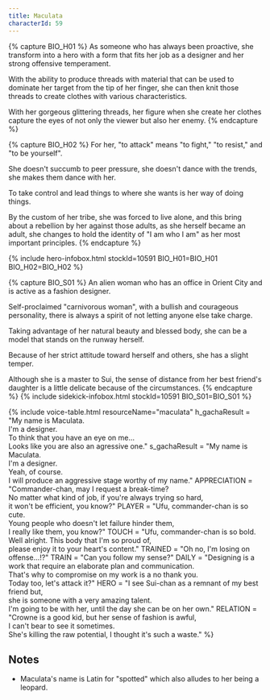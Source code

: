 ```yaml
---
title: Maculata
characterId: 59
---
```


{% capture BIO_H01 %}
As someone who has always been proactive, she transform into a hero with a form that fits her job as a designer and her strong offensive temperament.

With the ability to produce threads with material that can be used to dominate her target from the tip of her finger, she can then knit those threads to create clothes with various characteristics.

With her gorgeous glittering threads, her figure when she create her clothes capture the eyes of not only the viewer but also her enemy.
{% endcapture %}

{% capture BIO_H02 %}
For her, "to attack" means "to fight," "to resist," and "to be yourself".

She doesn't succumb to peer pressure, she doesn't dance with the trends, she makes them dance with her. 

To take control and lead things to where she wants is her way of doing things.

By the custom of her tribe, she was forced to live alone, and this bring about a rebellion by her against those adults,
as she herself became an adult, she changes to hold the identity of "I am who I am" as her most important principles.
{% endcapture %}

{% include hero-infobox.html stockId=10591 BIO_H01=BIO_H01 BIO_H02=BIO_H02 %}

{% capture BIO_S01 %}
An alien woman who has an office in Orient City and is active as a fashion designer.

Self-proclaimed "carnivorous woman",  with a bullish and courageous personality, there
is always a spirit of not letting anyone else take charge.

Taking advantage of her natural beauty and blessed body, she can be a model that stands on the runway herself.

Because of her strict attitude toward herself and others, she has a slight temper.

Although she is a master to Sui, the sense of distance from her best friend's daughter is a little delicate because of the circumstances.
{% endcapture %}
{% include sidekick-infobox.html stockId=10591 BIO_S01=BIO_S01 %}

{% include voice-table.html resourceName="maculata"
h_gachaResult = "My name is Maculata.<br>I'm a designer.<br>To think that you have an eye on me…<br>Looks like you are also an agressive one."
s_gachaResult = "My name is Maculata.<br>I'm a designer.<br>Yeah, of course.<br>I will produce an aggressive stage worthy of my name."
APPRECIATION = "Commander-chan, may I request a break-time?<br>No matter what kind of job, if you're always trying so hard,<br>it won't be efficient, you know?"
PLAYER = "Ufu, commander-chan is so cute.<br>Young people who doesn't let failure hinder them,<br>I really like them, you know?"
TOUCH = "Ufu, commander-chan is so bold.<br>Well alright. This body that I'm so proud of,<br>please enjoy it to your heart's content."
TRAINED = "Oh no, I'm losing on offense…!?"
TRAIN = "Can you follow my sense?"
DAILY = "Designing is a work that require an elaborate plan and communication.<br>That's why to compromise on my work is a no thank you.<br>Today too, let's attack it?"
HERO =  "I see Sui-chan as a remnant of my best friend but,<br>she is someone with a very amazing talent.<br>I'm going to be with her, until the day she can be on her own."
RELATION = "Crowne is a good kid, but her sense of fashion is awful,<br>I can't bear to see it sometimes.<br>She's killing the raw potential, I thought it's such a waste."
%}

## Notes
- Maculata's name is Latin for "spotted" which also alludes to her being a leopard.
